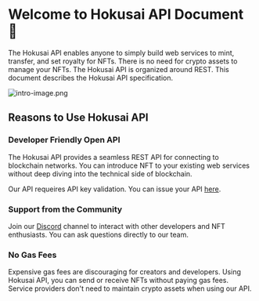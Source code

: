 # Welcome to Hokusai API Document 🌊

The Hokusai API enables anyone to simply build web services to mint, transfer, and set royalty for NFTs. There is no need for crypto assets to manage your NFTs. The Hokusai API is organized around REST. This document describes the Hokusai API specification.

![intro-image.png](https://stoplight.io/api/v1/projects/cHJqOjg0NjEy/images/vmmmLmDAcZM)


## Reasons to Use Hokusai API
### Developer Friendly Open API
The Hokusai API provides a seamless REST API for connecting to blockchain networks. You can introduce NFT to your existing web services without deep diving into the technical side of blockchain. 

Our API requeires API key validation. You can issue your API [here](https://ir9l8pcvcmm.typeform.com/to/FSREILsN?typeform-source=hokusai.app).

### Support from the Community
Join our [Discord](https://discord.com/invite/34fmuE25G2) channel to interact with other developers and NFT enthusiasts. You can ask questions directly to our team.

### No Gas Fees
Expensive gas fees are discouraging for creators and developers. Using Hokusai API, you can send or receive NFTs without paying gas fees. Service providers don't need to maintain crypto assets when using our API.
